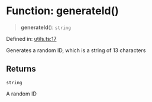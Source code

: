 # Function: generateId()

> **generateId**(): `string`

Defined in: [utils.ts:17](https://github.com/GeoDaCenter/openassistant/blob/a5eebdb32e6bf1b6b4eedf634485568edcefaa57/packages/common/src/utils.ts#L17)

Generates a random ID, which is a string of 13 characters

## Returns

`string`

A random ID
